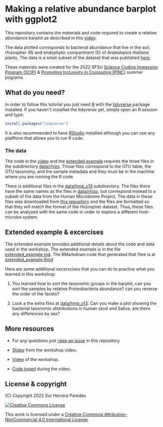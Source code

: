 # Making a relative abundance barplot with ggplot2

This repository contains the materials and code required to create
a relative abundance barplot as described in this
[video](https://www.youtube.com/watch?v=siIoupAnILk).

The data plotted corresponds to bacterial abundance that live in the soil,
rhizospher (R) and endophytic compartment (E) of *Arabidopsis thaliana*
plants. The data is a small subset of the dataset that was published
[here](https://www.nature.com/articles/nature11237).

These materials were created for the 2022 SFSU
[Science Coding Immersion Program (SCIP)](https://sfsuscip.wixsite.com/scip) &
[Promoting Inclusivity in Computing (PINC)](https://pinc.sfsu.edu/pinc/pinc/bdsp)
summer pograms.

## What do you need?

In order to follow this tutorial you just need [R](https://cran.r-project.org/)
with the [tidyverse](https://www.tidyverse.org/) package installed.
If you haven't installed the tidyverse yet, simply open an R session and type:

```r
install.packages("tidyverse")
```

It is also recommended to have [RStudio](https://www.rstudio.com/) installed
although you can use any platfform that allows you to run R code.

### The data

The code in the [video](https://www.youtube.com/watch?v=siIoupAnILk)
and the [extended example](extended_example.md) requires the three files in
the subdirectory [data/rhizo](data/rhizo). Those files correspond to
the OTU table, the OTU taxonomy, and the sample metadata and they must be
in the machine where you are running the R code.

There is additional files in the [data/hmp_v13](data/hmp_v13) subdirectory.
The files there have the same names as the files in [data/rhizo](data/rhizo),
but correspond instead to a subset of the data from the Human Microbiome
Project. The data in these files was downloaded from
[this repository](https://hmpdacc.org/hmp/HMQCP/) and the files are formatted
so that they will match the format of the rhizospher dataset. Thus, these
files can be analyzed with the  same code in order to explore
a different host-microbe system.

## Extended example & excercises

The extended example provides additional details about the code and
data used in the workshop. The extended example is in the file
[extended_example.md](extended_example.md). The RMarkdown code that generated
that filee is at [extended_example.Rmd](extended_example.Rmd)

Hera are some additional excerscises that you can do to practive what
you learned in this workshop:

1. You learned how to sort the taxonomic groups in the barplot,
can you sort the samples by relative Proteobacteria abundance?
can you reverse the order of the facets?

2. Look a the extra files at [data/hmp_v13](data/hmp_v13). Can you
make a plot showing the bacterial taxonomic distributions in human stool
and Saliva, are there any differences by sex?

## More resources

* For any questions just [raise an issue](https://github.com/surh/scip_barplot/issues) in this repository

* [Slides](slides/2022_SCIP_video.pdf) from the workshop video.

* [Video](https://www.youtube.com/watch?v=siIoupAnILk) of the workshop.

* [Code typed](video_code.Rmd) during the video.

## License & copyright

(C) Copyright 2022 Sur Herrera Paredes

[![Creative Commons License](https://i.creativecommons.org/l/by-nc/4.0/88x31.png)](LICENSE)

This work is licensed under a
[Creative Commons Attribution-NonCommercial 4.0 International License](http://creativecommons.org/licenses/by-nc/4.0/).
